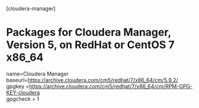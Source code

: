 [cloudera-manager]
# Packages for Cloudera Manager, Version 5, on RedHat or CentOS 7 x86_64           	  
name=Cloudera Manager
baseurl=https://archive.cloudera.com/cm5/redhat/7/x86_64/cm/5.9.2/
gpgkey =https://archive.cloudera.com/cm5/redhat/7/x86_64/cm/RPM-GPG-KEY-cloudera    
gpgcheck = 1
